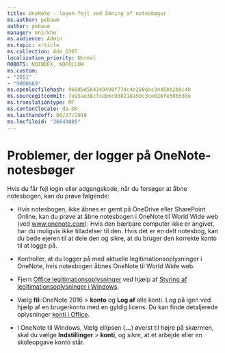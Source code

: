 ```yaml
---
title: OneNote - logon-fejl ved åbning af notesbøger
ms.author: pebaum
author: pebaum
manager: mnirkhe
ms.audience: Admin
ms.topic: article
ms.collection: Adm_O365
localization_priority: Normal
ROBOTS: NOINDEX, NOFOLLOW
ms.custom:
- "2651"
- "9000669"
ms.openlocfilehash: 960d5d5b4349490f774c4e280dac3445bb2b8c48
ms.sourcegitcommit: 7a95ae38cfceb6c9d8218a50c3ce026fe506530e
ms.translationtype: MT
ms.contentlocale: da-DK
ms.lasthandoff: 08/27/2019
ms.locfileid: "36643885"
---
```

# <a name="issues-signing-in-to-onenote-notebooks"></a>Problemer, der logger på OneNote-notesbøger

Hvis du får fejl login eller adgangskode, når du forsøger at åbne notesbogen, kan du prøve følgende:

- Hvis notesbogen, ikke åbnes er gemt på OneDrive eller SharePoint Online, kan du prøve at åbne notesbogen i OneNote til World Wide web (ved www.onenote.com). Hvis den bærbare computer ikke er angivet, har du muligvis ikke tilladelser til den. Hvis det er en delt notesbog, kan du bede ejeren til at dele den og sikre, at du bruger den korrekte konto til at logge på.

- Kontroller, at du logger på med aktuelle legitimationsoplysninger i OneNote, hvis notesbogen åbnes OneNote til World Wide web. 

- Fjern [Office legitimationsoplysninger](https://docs.microsoft.com/office/troubleshoot/error-messages/another-account-already-signed-in#step-3-clear-cached-credentials-on-the-computer) ved hjælp af [Styring af legitimationsoplysninger i Windows](https://support.microsoft.com/help/4026814/windows-accessing-credential-manager).

- Vælg **fil**i OneNote 2016 > **konto** og **Log af** alle konti. Log på igen ved hjælp af en brugerkonto med en gyldig licens. Du kan finde detaljerede oplysninger [konti i Office](https://support.office.com/article/accounts-in-office-628ea040-f265-49de-b986-be09c3ebf8a9).

- I OneNote til Windows, Vælg ellipsen (**...**) øverst til højre på skærmen, skal du vælge **Indstillinger** > **konti**, og sikre, at et arbejde eller en skoleopgave konto står.